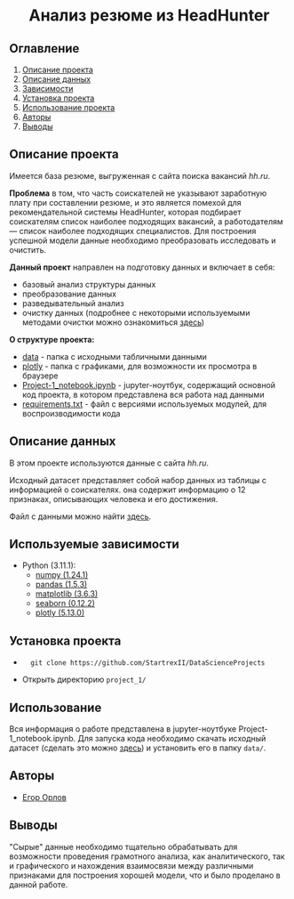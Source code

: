 # <center> Анализ резюме из HeadHunter 

## Оглавление
1. [Описание проекта](#Описание-проекта)
2. [Описание данных](#Описание-данных)
3. [Зависимости](#Используемые-зависимости)
4. [Установка проекта](#Установка-проекта)
5. [Использование проекта](#Использование)
6. [Авторы](#Авторы)
7. [Выводы](#выводы)

## Описание проекта

Имеется база резюме, выгруженная с сайта поиска вакансий _hh.ru_.

**Проблема** в том, что часть соискателей не указывают заработную плату при составлении резюме, и это является помехой для рекомендательной системы HeadHunter, которая подбирает соискателям список наиболее подходящих вакансий, а работодателям — список наиболее подходящих специалистов. Для построения успешной модели данные необходимо преобразовать исследовать и очистить.

**Данный проект** направлен на подготовку данных и включает в себя:

* базовый анализ структуры данных
* преобразование данных
* разведывательный анализ
* очистку данных (подробнее с некоторыми используемыми методами очистки можно ознакомиться [здесь](https://github.com/StartrexII/DataCleaning 'GitHub link'))

**О структуре проекта:**
* [data](./data) - папка с исходными табличными данными
* [plotly](./plotly) - папка с графиками, для возможности их просмотра в браузере 
* [Project-1_notebook.ipynb](./Project-1_notebook.ipynb) - jupyter-ноутбук, содержащий основной код проекта, в котором представлена вся работа над данными
* [requirements.txt](./requirements.txt) - файл с версиями используемых модулей, для воспроизводимости кода


## Описание данных
В этом проекте используются данные с сайта _hh.ru_.

Исходный датасет представляет собой набор данных из таблицы с информацией о соискателях. она содержит информацию о 12 признаках, описывающих человека и его достижения.

Файл с данными можно найти [здесь](https://drive.google.com/file/d/1Kb78mAWYKcYlellTGhIjPI-bCcKbGuTn/view 'Google Drive link').

## Используемые зависимости
* Python (3.11.1):
    * [numpy (1.24.1)](https://numpy.org)
    * [pandas (1.5.3)](https://pandas.pydata.org)
    * [matplotlib (3.6.3)](https://matplotlib.org)
    * [seaborn (0.12.2)](https://seaborn.pydata.org)
    * [plotly (5.13.0)](https://plotly.com/python/)

## Установка проекта

* ```
    git clone https://github.com/StartrexII/DataScienceProjects
    ```
* Открыть директорию  `project_1/`  
                             

## Использование
Вся информация о работе представлена в jupyter-ноутбуке Project-1_notebook.ipynb.
Для запуска кода необходимо скачать исходный датасет (сделать это можно [здесь](https://drive.google.com/file/d/1Kb78mAWYKcYlellTGhIjPI-bCcKbGuTn/view 'Google Drive link')) и установить его в папку `data/`.

## Авторы

* [Егор Орлов](https://vk.com/liquidlogic)

## Выводы

"Сырые" данные необходимо тщательно обрабатывать для возможности проведения грамотного анализа, как аналитического, так и графического и нахождения взаимосвязи между различными признаками для построения хорошей модели, что и было проделано в данной работе.